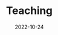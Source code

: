 ---
title: Teaching
date: 2022-10-24

type: landing

sections:
  - block: contact
    content:
      title: Courses
      text: >
        <div align="center">
          Instructed in University of South Florida
        </div>

        CIS6930, CMOS-VLSI Design (Graduate Level) <br>

        <div align="center">
          Instructed in George Mason niversity 
        </div>

        ECE285, Electric Circuit Analysis I (Undergraduate Level) <br>
        ECE350, Embedded Systems and Hardware Interfaces (Undergraduate Level) <br>
        ECE618, Hardware Accelerators for Machine Learning (Graduate Level) 
---